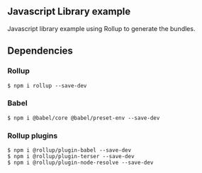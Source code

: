 ## Javascript Library example

Javascript library example using Rollup to generate the bundles.

## Dependencies

### Rollup
```console
$ npm i rollup --save-dev
```

### Babel
```console
$ npm i @babel/core @babel/preset-env --save-dev
```

### Rollup plugins
```console
$ npm i @rollup/plugin-babel --save-dev
$ npm i @rollup/plugin-terser --save-dev
$ npm i @rollup/plugin-node-resolve --save-dev
```

